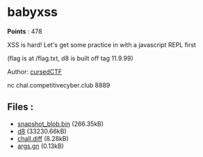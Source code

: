 # babyxss
**Points** : 478

XSS is hard! Let's get some practice in with a javascript REPL first

(flag is at /flag.txt, d8 is built off tag 11.9.99)

Author: [cursedCTF](https://cursedc.tf)

nc chal.competitivecyber.club 8889

## Files : 

 - [snapshot_blob.bin](./snapshot_blob.bin) (266.35kB)
 - [d8](./d8) (33230.66kB)
 - [chall.diff](./chall.diff) (8.28kB)
 - [args.gn](./args.gn) (0.13kB)